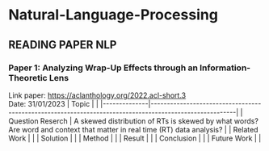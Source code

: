 # Natural-Language-Processing

## READING PAPER NLP

### Paper 1: Analyzing Wrap-Up Effects through an Information-Theoretic Lens
Link paper: https://aclanthology.org/2022.acl-short.3 \
Date: 31/01/2023
| Topic        |                                                             |
|--------------|--------------------------------------------------------------------------------------------------------|
| Question Reserch    | A skewed distribution of RTs is skewed by what words? \
Are word and context that matter in real time (RT) data analysis? |
| Related Work |                             |
| Solution     |  |
| Method       |  |
| Result       |  |
| Conclusion   |  |
| Future Work  |  |
